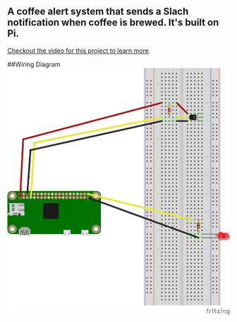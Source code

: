 A coffee alert system that sends a Slach notification when coffee is brewed. It's built on Pi.
--
[Checkout the video for this project to learn more](https://youtu.be/X7Ks37OL1J4)


##Wiring Diagram
![Coffee Alert System Wiring Diagram](https://raw.githubusercontent.com/calebbrewer/pi-coffee-ready/master/coffee-alert-system_wiring.png)

